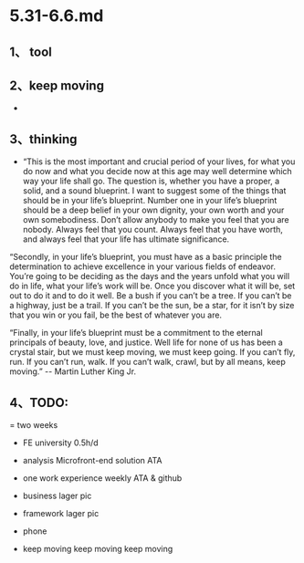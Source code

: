 # 5.31-6.6.md

## 1、 tool

## 2、keep moving

-

## 3、thinking

- “This is the most important and crucial period of your lives, for what you do now and what you decide now at this age may well determine which way your life shall go. The question is, whether you have a proper, a solid, and a sound blueprint. I want to suggest some of the things that should be in your life’s blueprint. Number one in your life’s blueprint should be a deep belief in your own dignity, your own worth and your own somebodiness. Don’t allow anybody to make you feel that you are nobody. Always feel that you count. Always feel that you have worth, and always feel that your life has ultimate significance.

“Secondly, in your life’s blueprint, you must have as a basic principle the determination to achieve excellence in your various fields of endeavor. You’re going to be deciding as the days and the years unfold what you will do in life, what your life’s work will be. Once you discover what it will be, set out to do it and to do it well. Be a bush if you can’t be a tree. If you can’t be a highway, just be a trail. If you can’t be the sun, be a star, for it isn’t by size that you win or you fail, be the best of whatever you are.

“Finally, in your life’s blueprint must be a commitment to the eternal principals of beauty, love, and justice. Well life for none of us has been a crystal stair, but we must keep moving, we must keep going. If you can’t fly, run. If you can’t run, walk. If you can’t walk, crawl, but by all means, keep moving.” -- Martin Luther King Jr.

## 4、TODO:

= two weeks

- FE university 0.5h/d
- analysis Microfront-end solution ATA
- one work experience weekly ATA & github
- business lager pic
- framework lager pic

- phone
- keep moving keep moving keep moving
